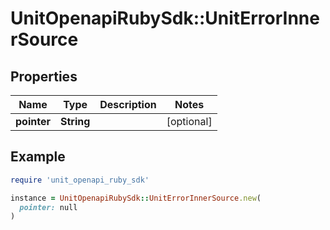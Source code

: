 # UnitOpenapiRubySdk::UnitErrorInnerSource

## Properties

| Name | Type | Description | Notes |
| ---- | ---- | ----------- | ----- |
| **pointer** | **String** |  | [optional] |

## Example

```ruby
require 'unit_openapi_ruby_sdk'

instance = UnitOpenapiRubySdk::UnitErrorInnerSource.new(
  pointer: null
)
```

